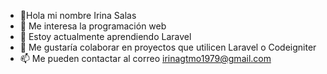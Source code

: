 - 👋Hola mi nombre Irina Salas
- 👀 Me interesa la programación web
- 🌱 Estoy actualmente aprendiendo Laravel
- 💞️ Me gustaría colaborar en proyectos que utilicen  Laravel o Codeigniter 
- 📫 Me pueden contactar al correo irinagtmo1979@gmail.com

<!---
irinagtmo1979/irinagtmo1979 is a ✨ special ✨ repository because its `README.md` (this file) appears on your GitHub profile.
You can click the Preview link to take a look at your changes.
--->
